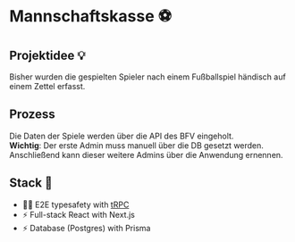 # Mannschaftskasse ⚽


## Projektidee 💡
Bisher wurden die gespielten Spieler nach einem Fußballspiel händisch auf einem Zettel erfasst.  


## Prozess
Die Daten der Spiele werden über die API des BFV eingeholt.  
**Wichtig**: 
Der erste Admin muss manuell über die DB gesetzt werden. Anschließend kann dieser weitere Admins über die Anwendung ernennen.
## Stack 🚀

- 🧙‍♂️ E2E typesafety with [tRPC](https://trpc.io)
- ⚡ Full-stack React with Next.js
- ⚡ Database (Postgres) with Prisma

